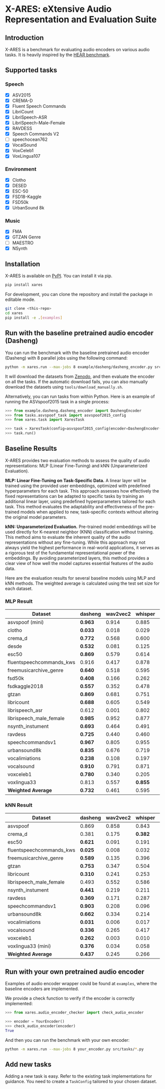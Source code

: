 # X-ARES: eXtensive Audio Representation and Evaluation Suite

## Introduction

X-ARES is a benchmark for evaluating audio encoders on various audio tasks. It is heavily inspired by the [HEAR benchmark](https://hearbenchmark.com/).

## Supported tasks

### Speech

- [x] ASV2015
- [x] CREMA-D
- [x] Fluent Speech Commands
- [x] LibriCount
- [x] LibriSpeech-ASR
- [x] LibriSpeech-Male-Female
- [x] RAVDESS
- [x] Speech Commands V2
- [ ] speechocean762
- [x] VocalSound
- [x] VoxCeleb1
- [x] VoxLingua107

### Environment

- [x] Clotho
- [x] DESED
- [x] ESC-50
- [x] FSD18-Kaggle
- [x] FSD50k
- [x] UrbanSound 8k

### Music

- [x] FMA
- [x] GTZAN Genre
- [ ] MAESTRO
- [x] NSynth

## Installation

X-ARES is available on [PyPI](https://pypi.org/project/xares/). You can install it via pip.

```bash
pip install xares
```

For development, you can clone the repository and install the package in editable mode.

```bash
git clone <this-repo>
cd xares
pip install -e .[examples]
```

## Run with the baseline pretrained audio encoder (Dasheng)

You can run the benchmark with the baseline pretrained audio encoder (Dasheng) with 8 parallel jobs using the following command:

```bash
python -m xares.run --max-jobs 8 example/dasheng/dasheng_encoder.py src/tasks/*.py
```

It will download the datasets from [Zenodo](https://zenodo.org/communities/mispeech/records), and then evaluate the encoder on all the tasks.
If the automatic download fails, you can also manually download the datasets using `tools/download_manually.sh`.

Alternatively, you can run tasks from within Python. Here is an example of running the ASVspoof2015 task in a single process:

```python
>>> from example.dasheng.dasheng_encoder import DashengEncoder
>>> from tasks.asvspoof_task import asvspoof2015_config
>>> from xares.task import XaresTask

>>> task = XaresTask(config=asvspoof2015_config(encoder=DashengEncoder()))
>>> task.run()
```


## Baseline Results

X-ARES provides two evaluation methods to assess the quality of audio representations: MLP (Linear Fine-Tuning) and kNN (Unparameterized Evaluation).

**MLP: Linear Fine-Tuning on Task-Specific Data.**
A linear layer will be trained using the provided user embeddings, optimized with predefined hyperparameters for each task. This approach assesses how effectively the fixed representations can be adapted to specific tasks by training an additional linear layer, using predefined hyperparameters tailored for each task. This method evaluates the adaptability and effectiveness of the pre-trained models when applied to new, task-specific contexts without altering the original model parameters.

**kNN: Unparameterized Evaluation.**
Pre-trained model embeddings will be used directly for K-nearest neighbor (KNN) classification without training. This method aims to evaluate the inherent quality of the audio representations without any fine-tuning. While this approach may not always yield the highest performance in real-world applications, it serves as a rigorous test of the fundamental representational power of the embeddings. By avoiding parameterized layers, this method provides a clear view of how well the model captures essential features of the audio data.

Here are the evaluation results for several baseline models using MLP and kNN methods. The weighted average is calculated using the test set size for each dataset.

### MLP Result

| Dataset                        | dasheng   | wav2vec2 | whisper   | data2vec  |
|--------------------------------|-----------|----------|-----------|-----------|
| asvspoof (mini)                | **0.963** | 0.914    | 0.885     | 0.892     |
| clotho                         | **0.033** | 0.018    | 0.029     | 0.006     |
| crema_d                        | **0.772** | 0.568    | 0.600     | 0.566     |
| desde                          | **0.532** | 0.081    | 0.125     | 0.137     |
| esc50                          | **0.869** | 0.579    | 0.614     | 0.249     |
| fluentspeechcommands_kws       | 0.916     | 0.417    | 0.878     | **0.962** |
| freemusicarchive_genre         | **0.640** | 0.518    | 0.595     | 0.360     |
| fsd50k                         | **0.408** | 0.166    | 0.262     | 0.084     |
| fsdkaggle2018                  | **0.557** | 0.352    | 0.478     | 0.196     |
| gtzan                          | **0.869** | 0.681    | 0.751     | 0.495     |
| libricount                     | **0.688** | 0.605    | 0.549     | 0.507     |
| librispeech_asr                | 0.612     | 0.001    | 0.802     | **0.860** |
| librispeech_male_female        | **0.985** | 0.952    | 0.877     | 0.754     |
| nsynth_instument               | **0.693** | 0.464    | 0.491     | 0.340     |
| ravdess                        | **0.725** | 0.440    | 0.460     | 0.469     |
| speechcommandsv1               | **0.967** | 0.805    | 0.955     | 0.930     |
| urbansound8k                   | **0.835** | 0.676    | 0.719     | 0.443     |
| vocalimiations                 | **0.238** | 0.108    | 0.197     | 0.112     |
| vocalsound                     | **0.910** | 0.791    | 0.871     | 0.807     |
| voxceleb1                      | **0.780** | 0.340    | 0.205     | 0.103     |
| voxlingua33                    | 0.813     | 0.557    | **0.855** | 0.617     |
| **Weighted Average**           | **0.732** | 0.461    | 0.595     | 0.521     |


### kNN Result

| Dataset                        | dasheng   | wav2vec2 | whisper   | data2vec  |
|--------------------------------|-----------|----------|-----------|-----------|
| asvspoof                       | 0.869     | 0.858    | 0.843     | **0.942** |
| crema_d                        | 0.381     | 0.175    | **0.382** | 0.325     |
| esc50                          | **0.621** | 0.091    | 0.191     | 0.037     |
| fluentspeechcommands_kws       | **0.025** | 0.008    | 0.032     | 0.156     |
| freemusicarchive_genre         | **0.589** | 0.135    | 0.396     | 0.126     |
| gtzan                          | **0.753** | 0.347    | 0.504     | 0.119     |
| libricount                     | **0.310** | 0.241    | 0.253     | 0.186     |
| librispeech_male_female        | 0.493     | 0.552    | 0.586     | **0.632** |
| nsynth_instument               | **0.441** | 0.219    | 0.211     | 0.104     |
| ravdess                        | **0.369** | 0.171    | 0.287     | 0.289     |
| speechcommandsv1               | **0.903** | 0.208    | 0.096     | 0.850     |
| urbansound8k                   | **0.662** | 0.334    | 0.214     | 0.153     |
| vocalimiations                 | **0.031** | 0.006    | 0.017     | 0.008     |
| vocalsound                     | **0.336** | 0.265    | 0.417     | 0.295     |
| voxceleb1                      | **0.262** | 0.003    | 0.010     | 0.033     |
| voxlingua33 (mini)             | **0.376** | 0.034    | 0.058     | 0.050     |
| **Weighted Average**           | **0.437** | 0.245    | 0.266     | 0.331     |

## Run with your own pretrained audio encoder

Examples of audio encoder wrapper could be found at `examples`, where the baseline encoders are implemented.

We provide a check function to verify if the encoder is correctly implemented:

```python
>>> from xares.audio_encoder_checker import check_audio_encoder

>>> encoder = YourEncoder()
>>> check_audio_encoder(encoder)
True
```

And then you can run the benchmark with your own encoder:

```bash
python -m xares.run --max-jobs 8 your_encoder.py src/tasks/*.py
```

## Add new tasks

Adding a new task is easy. Refer to the existing task implementations for guidance.
You need to create a `TaskConfig` tailored to your chosen dataset.
